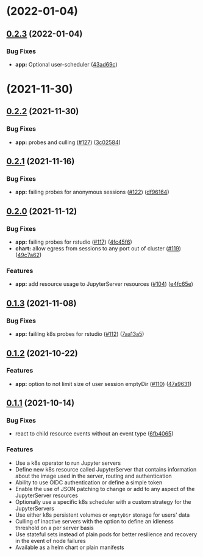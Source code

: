 #  (2022-01-04)


## [0.2.3](https://github.com/SwissDataScienceCenter/amalthea/compare/0.2.2...0.2.3) (2022-01-04)



### Bug Fixes

* **app:** Optional user-scheduler ([43ad69c](https://github.com/SwissDataScienceCenter/amalthea/commit/43ad69ca639acb90470abafce46005f8ee20fc3c))


#  (2021-11-30)



## [0.2.2](https://github.com/SwissDataScienceCenter/amalthea/compare/0.2.1...0.2.2) (2021-11-30)



### Bug Fixes

* **app:** probes and culling ([#127](https://github.com/SwissDataScienceCenter/amalthea/issues/127)) ([3c02584](https://github.com/SwissDataScienceCenter/amalthea/commit/3c02584eb3913f6329a4f736a41070005f9d3ad9))



## [0.2.1](https://github.com/SwissDataScienceCenter/amalthea/compare/0.2.0...0.2.1) (2021-11-16)



### Bug Fixes

* **app:** failing probes for anonymous sessions ([#122](https://github.com/SwissDataScienceCenter/amalthea/issues/122)) ([df96164](https://github.com/SwissDataScienceCenter/amalthea/commit/df96164bd44dd68d7fbf904db9bcdac72aab7cae))



## [0.2.0](https://github.com/SwissDataScienceCenter/amalthea/compare/0.1.3...0.2.0) (2021-11-12)



### Bug Fixes

* **app:** failing probes for rstudio ([#117](https://github.com/SwissDataScienceCenter/amalthea/issues/117)) ([4fc45f6](https://github.com/SwissDataScienceCenter/amalthea/commit/4fc45f6855e485174b01d68efc0f07f6ebcd88b3))
* **chart:** allow egress from sessions to any port out of cluster ([#119](https://github.com/SwissDataScienceCenter/amalthea/issues/119)) ([49c7a62](https://github.com/SwissDataScienceCenter/amalthea/commit/49c7a6219dc7de3b511d526b0d0ab7d8d196bc2a))


### Features

* **app:** add resource usage to JupyterServer resources ([#104](https://github.com/SwissDataScienceCenter/amalthea/issues/104)) ([e4fc65e](https://github.com/SwissDataScienceCenter/amalthea/commit/e4fc65ea7a9c2816bec6c6c4224316b0d6de052b))



## [0.1.3](https://github.com/SwissDataScienceCenter/amalthea/compare/0.1.2...0.1.3) (2021-11-08)


### Bug Fixes

* **app:** faililng k8s probes for rstudio ([#112](https://github.com/SwissDataScienceCenter/amalthea/issues/112)) ([7aa13a5](https://github.com/SwissDataScienceCenter/amalthea/commit/7aa13a517721473d6a85c30c744c60fa3dc74b75))



## [0.1.2](https://github.com/SwissDataScienceCenter/amalthea/compare/0.1.1...0.1.2) (2021-10-22)


### Features

* **app:** option to not limit size of user session emptyDir ([#110](https://github.com/SwissDataScienceCenter/amalthea/issues/110)) ([47a9631](https://github.com/SwissDataScienceCenter/amalthea/commit/47a96312e2e86b8e44e6f6e77964c19f82e956b9))



## [0.1.1](https://github.com/SwissDataScienceCenter/amalthea/compare/0.1.0...0.1.1) (2021-10-14)


### Bug Fixes

* react to child resource events without an event type ([6fb4065](https://github.com/SwissDataScienceCenter/amalthea/commit/6fb4065f4a693aa9cceac86425228335b2cfd2f8))


### Features

* Use a k8s operator to run Jupyter servers
* Define new k8s resource called JupyterServer that contains information about the image used in the server, routing and authentication
* Ability to use OIDC authentication or define a simple token
* Enable the use of JSON patching to change or add to any aspect of the JupyterServer resources
* Optionally use a specific k8s scheduler with a custom strategy for the JupyterServers
* Use either k8s persistent volumes or `emptyDir` storage for users' data
* Culling of inactive servers with the option to define an idleness threshold on a per server basis
* Use stateful sets instead of plain pods for better resilience and recovery in the event of node failures
* Available as a helm chart or plain manifests
